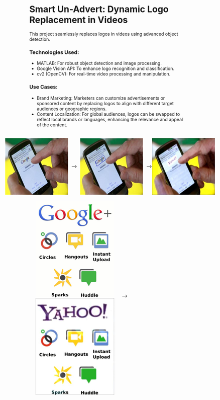 # Smart Un-Advert: Dynamic Logo Replacement in Videos

This project seamlessly replaces logos in videos using advanced object detection. 

### Technologies Used:
- MATLAB: For robust object detection and image processing.
- Google Vision API: To enhance logo recognition and classification.
- cv2 (OpenCV): For real-time video processing and manipulation.

### Use Cases: 
- Brand Marketing: Marketers can customize advertisements or sponsored content by replacing logos to align with different target audiences or geographic regions.
- Content Localization: For global audiences, logos can be swapped to reflect local brands or languages, enhancing the relevance and appeal of the content.


<div style="float:right;display:flex;justify-content:center;align-items:center;">
<img src="https://github.com/nirali25parekh/smart-un-advert/blob/main/data/11.jpg" width="200" height="180" title="input" hspace=10 vspace=20>
  --> 
<img src="https://github.com/nirali25parekh/smart-un-advert/blob/main/results/detect11.jpg.jpg" width="200" height="180" title="detect boxes" hspace=10>
-->
<img src="https://github.com/nirali25parekh/smart-un-advert/blob/main/results/out11.jpg" width="200" height="180" title="output">
</div>

<br/>
<br/>

<div style="float:right">
<img src="https://github.com/nirali25parekh/smart-un-advert/blob/main/data/1.jpg" width="250" title="input" hspace=20>
  -->
<img src="https://github.com/nirali25parekh/smart-un-advert/blob/main/results/out1.jpg" width="250" title="output" hspace=20>
</div>

